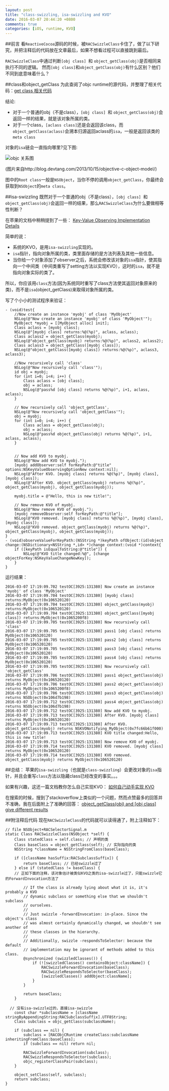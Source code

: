 ```yaml
---
layout: post
title: "class-swizzling, isa-swizzling and KVO"
date: 2016-03-07 20:44:20 +0800
comments: true
categories: [iOS, runtime, KVO]
---
```

##前言
看`ReactiveCocoa`源码的时候，被`RACSwizzleClass`卡住了，做了以下研究，并把注释后的代码放在文章最后，如果不想看过程可以直接跳到最后。

`RACSwizzleClass`中通过判断`[obj class] `和 `object_getClass(obj)`是否相同来执行不同的逻辑。
然而`[obj class]`和`object_getClass(obj)`有什么区别？他们不同到底意味着什么？

##class和object_getClass
为此查阅了objc runtime的源代码，并整理了相关代码：[get class 相关代码](https://gist.github.com/agdsdl/a22666c8f64fed0dbbf5)

结论:

- 对于一个普通的obj（不是class），`[obj class] `和 `object_getClass(obj)`会返回一样的结果，就是该对象所属的类。
- 对于一个class，`[aclass class]`还是会返回该class，而`object_getClass(aclass)`会溯本归源返回aclass的`isa`，一般是返回该类的`meta class`

对象的`isa`链会一直指向哪里?见下图:

![objc 关系图](/images/class-diagram.jpg)

(图片来自http://blog.devtang.com/2013/10/15/objective-c-object-model/)

图中的`Root class`一般是`NSObject`，当你不停的调用`object_getClass`，你最终会获取到`NSObject`的`meta class`。

##isa-swizzling
既然对于一个普通的obj（不是class），`[obj class] `和 `object_getClass(obj)`会返回一样的结果，那么`RACSwizzleClass`为什么要做相等性判断？

在苹果的文档中稍稍提到了一些：
[Key-Value Observing Implementation Details](https://developer.apple.com/library/ios/documentation/Cocoa/Conceptual/KeyValueObserving/Articles/KVOImplementation.html)

简单的说：

- 系统的KVO，是用`isa-swizzling`实现的。
- `isa`指针，指向对象所属的类，类里面存储的是方法列表及其他一些信息。
- 当你给一个对象添加了observer之后，系统会修改该对象的`isa`指针，使其指向一个中间类（中间类重写了setting方法以实现KVO），这时的`isa`，就不是指向对象实际的类了。

所以，你应该用`class`方法(因为系统同时重写了class方法使其返回对象原来的类)，而不是`isa`(object_getClass)来取得对象所属的类。

<!-- more -->
写了个小小的测试程序来验证：
```
- (void)test{
    //Now create an instance 'myobj' of class 'MyObject'
    NSLog(@"Now create an instance 'myobj' of class 'MyObject'");
    MyObject *myobj = [[MyObject alloc] init];
    Class aclass = [myobj class];
    NSLog(@"[myobj class] returns:%@(%p)", aclass, aclass);
    Class aclass2 = object_getClass(myobj);
    NSLog(@"object_getClass(myobj) returns:%@(%p)", aclass2, aclass2);
    Class aclass3 = object_getClass([myobj class]);
    NSLog(@"object_getClass([myobj class]) returns:%@(%p)", aclass3, aclass3);

    //Now recursively call 'class'
    NSLog(@"Now recursively call 'class'");
    id obj = myobj;
    for (int i=0; i<4; i++) {
        Class aclass = [obj class];
        obj = aclass;
        NSLog(@"pass%d [obj class] returns %@(%p)", i+1, aclass, aclass);
    }

    // Now recursively call 'object_getClass'.
    NSLog(@"Now recursively call 'object_getClass'");
    obj = myobj;
    for (int i=0; i<4; i++) {
        Class aclass = object_getClass(obj);
        obj = aclass;
        NSLog(@"pass%d object_getClass(obj) returns %@(%p)", i+1, aclass, aclass);
    }

    
    // Now add KVO to myobj.
    NSLog(@"Now add KVO to myobj.");
    [myobj addObserver:self forKeyPath:@"title" options:NSKeyValueObservingOptionNew context:nil];
    NSLog(@"After KVO. [myobj class] returns %@(%p)", [myobj class], [myobj class]);
    NSLog(@"After KVO. object_getClass(myobj) returns %@(%p)", object_getClass(myobj), object_getClass(myobj));

    myobj.title = @"Hello, this is new title!";
    
    // Now remove KVO of myobj.
    NSLog(@"Now remove KVO of myobj.");
    [myobj removeObserver:self forKeyPath:@"title"];
    NSLog(@"KVO removed. [myobj class] returns %@(%p)", [myobj class], [myobj class]);
    NSLog(@"KVO removed. object_getClass(myobj) returns %@(%p)", object_getClass(myobj), object_getClass(myobj));
}
- (void)observeValueForKeyPath:(NSString *)keyPath ofObject:(id)object change:(NSDictionary<NSString *,id> *)change context:(void *)context{
    if ([keyPath isEqualToString:@"title"]) {
        NSLog(@"KVO title changed:%@", [change objectForKey:NSKeyValueChangeNewKey]);
    }
}
```
运行结果：
```
2016-03-07 17:19:09.702 testOC[3925:131380] Now create an instance 'myobj' of class 'MyObject'
2016-03-07 17:19:09.704 testOC[3925:131380] [myobj class] returns:MyObject(0x106520120)
2016-03-07 17:19:09.704 testOC[3925:131380] object_getClass(myobj) returns:MyObject(0x106520120)
2016-03-07 17:19:09.704 testOC[3925:131380] object_getClass([myobj class]) returns:MyObject(0x1065200f8)
2016-03-07 17:19:09.705 testOC[3925:131380] Now recursively call 'class'
2016-03-07 17:19:09.705 testOC[3925:131380] pass1 [obj class] returns MyObject(0x106520120)
2016-03-07 17:19:09.705 testOC[3925:131380] pass2 [obj class] returns MyObject(0x106520120)
2016-03-07 17:19:09.705 testOC[3925:131380] pass3 [obj class] returns MyObject(0x106520120)
2016-03-07 17:19:09.705 testOC[3925:131380] pass4 [obj class] returns MyObject(0x106520120)
2016-03-07 17:19:09.705 testOC[3925:131380] Now recursively call 'object_getClass'
2016-03-07 17:19:09.706 testOC[3925:131380] pass1 object_getClass(obj) returns MyObject(0x106520120)
2016-03-07 17:19:09.706 testOC[3925:131380] pass2 object_getClass(obj) returns MyObject(0x1065200f8)
2016-03-07 17:19:09.706 testOC[3925:131380] pass3 object_getClass(obj) returns NSObject(0x106d7b198)
2016-03-07 17:19:09.712 testOC[3925:131380] pass4 object_getClass(obj) returns NSObject(0x106d7b198)
2016-03-07 17:19:09.712 testOC[3925:131380] Now add KVO to myobj.
2016-03-07 17:19:09.713 testOC[3925:131380] After KVO. [myobj class] returns MyObject(0x106520120)
2016-03-07 17:19:09.713 testOC[3925:131380] After KVO. object_getClass(myobj) returns NSKVONotifying_MyObject(0x7fc66b61f000)
2016-03-07 17:19:09.713 testOC[3925:131380] KVO title changed:Hello, this is new title!
2016-03-07 17:19:09.713 testOC[3925:131380] Now remove KVO of myobj.
2016-03-07 17:19:09.714 testOC[3925:131380] KVO removed. [myobj class] returns MyObject(0x106520120)
2016-03-07 17:19:09.714 testOC[3925:131380] KVO removed. object_getClass(myobj) returns MyObject(0x106520120)
```

##总结：
苹果的`isa-swizzling`（也就是`class-swizzling`）会更改对象的`isa`指针，并且会重写`class`方法以隐藏class已经改变的事实。。。

如果有兴趣，这还一篇文档教你怎么自己实现KVO：
[如何自己动手实现 KVO](http://tech.glowing.com/cn/implement-kvo/)

在搜索的时候，搜到了stackoverflow上类似的一个问题，然而点赞最多的回答并不准确，我在后面附上了准确的回答：
[object_getClass(obj) and [obj class] give different results](http://stackoverflow.com/questions/15906130/object-getclassobj-and-obj-class-give-different-results/35037484#35037484)

##附注释后代码
现在`RACSwizzleClass`的代码就可以读得通了，附上注释如下：
```
// file NSObject+RACSelectorSignal.m
static Class RACSwizzleClass(NSObject *self) {
	Class statedClass = self.class; // 声明的类
	Class baseClass = object_getClass(self); // 实际指向的类
	NSString *className = NSStringFromClass(baseClass);

	if ([className hasSuffix:RACSubclassSuffix]) {
		return baseClass; // 已经swizzle过了
	} else if (statedClass != baseClass) {
    // 正如下面的注释，该对象估计被类似KVO之类的isa-swizzle过了，只能swizzle它的ForwardInvocation方法了

		// If the class is already lying about what it is, it's probably a KVO
		// dynamic subclass or something else that we shouldn't subclass
		// ourselves.
		//
		// Just swizzle -forwardInvocation: in-place. Since the object's class
		// was almost certainly dynamically changed, we shouldn't see another of
		// these classes in the hierarchy.
		//
		// Additionally, swizzle -respondsToSelector: because the default
		// implementation may be ignorant of methods added to this class.
		@synchronized (swizzledClasses()) {
			if (![swizzledClasses() containsObject:className]) {
				RACSwizzleForwardInvocation(baseClass);
				RACSwizzleRespondsToSelector(baseClass);
				[swizzledClasses() addObject:className];
			}
		}

		return baseClass;
	}

  // 没有isa-swizzle过的，直接isa-swizzle
	const char *subclassName = [className stringByAppendingString:RACSubclassSuffix].UTF8String;
	Class subclass = objc_getClass(subclassName);

	if (subclass == nil) {
		subclass = [RACObjCRuntime createClass:subclassName inheritingFromClass:baseClass];
		if (subclass == nil) return nil;

		RACSwizzleForwardInvocation(subclass);
		RACSwizzleRespondsToSelector(subclass);
		objc_registerClassPair(subclass);
	}

	object_setClass(self, subclass);
	return subclass;
}
```
